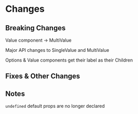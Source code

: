 # Changes

## Breaking Changes

Value component -> MultiValue

Major API changes to SingleValue and MultiValue

Options & Value components get their label as their Children

## Fixes & Other Changes

## Notes

`undefined` default props are no longer declared
